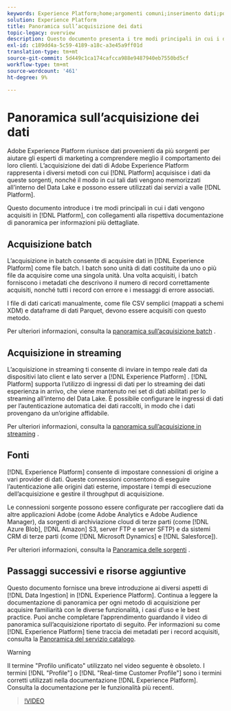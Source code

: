 ```yaml
---
keywords: Experience Platform;home;argomenti comuni;inserimento dati;posizione dati;posizione dati;gestione dati;gestione dati;gestione dati;linea;linea;linea;batch;batch;dati acquisiti
solution: Experience Platform
title: Panoramica sull’acquisizione dei dati
topic-legacy: overview
description: Questo documento presenta i tre modi principali in cui i dati vengono acquisiti in Platform, con collegamenti alla rispettiva documentazione di panoramica per informazioni più dettagliate.
exl-id: c189dd4a-5c59-4189-a18c-a3e45a9ff01d
translation-type: tm+mt
source-git-commit: 5d449c1ca174cafcca988e9487940eb7550bd5cf
workflow-type: tm+mt
source-wordcount: '461'
ht-degree: 9%

---
```


# Panoramica sull’acquisizione dei dati

Adobe Experience Platform riunisce dati provenienti da più sorgenti per aiutare gli esperti di marketing a comprendere meglio il comportamento dei loro clienti. L’acquisizione dei dati di Adobe Experience Platform rappresenta i diversi metodi con cui [!DNL Platform] acquisisce i dati da queste sorgenti, nonché il modo in cui tali dati vengono memorizzati all’interno del Data Lake e possono essere utilizzati dai servizi a valle [!DNL Platform].

Questo documento introduce i tre modi principali in cui i dati vengono acquisiti in [!DNL Platform], con collegamenti alla rispettiva documentazione di panoramica per informazioni più dettagliate.

## Acquisizione batch

L’acquisizione in batch consente di acquisire dati in [!DNL Experience Platform] come file batch. I batch sono unità di dati costituite da uno o più file da acquisire come una singola unità. Una volta acquisiti, i batch forniscono i metadati che descrivono il numero di record correttamente acquisiti, nonché tutti i record con errore e i messaggi di errore associati.

I file di dati caricati manualmente, come file CSV semplici (mappati a schemi XDM) e dataframe di dati Parquet, devono essere acquisiti con questo metodo.

Per ulteriori informazioni, consulta la [panoramica sull’acquisizione batch](./batch-ingestion/overview.md) .

## Acquisizione in streaming

L’acquisizione in streaming ti consente di inviare in tempo reale dati da dispositivi lato client e lato server a [!DNL Experience Platform] . [!DNL Platform] supporta l’utilizzo di ingressi di dati per lo streaming dei dati esperienza in arrivo, che viene mantenuto nei set di dati abilitati per lo streaming all’interno del Data Lake. È possibile configurare le ingressi di dati per l’autenticazione automatica dei dati raccolti, in modo che i dati provengano da un’origine affidabile.

Per ulteriori informazioni, consulta la [panoramica sull’acquisizione in streaming](./streaming-ingestion/overview.md) .

## Fonti

[!DNL Experience Platform] consente di impostare connessioni di origine a vari provider di dati. Queste connessioni consentono di eseguire l’autenticazione alle origini dati esterne, impostare i tempi di esecuzione dell’acquisizione e gestire il throughput di acquisizione.

Le connessioni sorgente possono essere configurate per raccogliere dati da altre applicazioni Adobe (come Adobe Analytics e Adobe Audience Manager), da sorgenti di archiviazione cloud di terze parti (come [!DNL Azure Blob], [!DNL Amazon] S3, server FTP e server SFTP) e da sistemi CRM di terze parti (come [!DNL Microsoft Dynamics] e [!DNL Salesforce]).

Per ulteriori informazioni, consulta la [Panoramica delle sorgenti](../sources/home.md) .

## Passaggi successivi e risorse aggiuntive

Questo documento fornisce una breve introduzione ai diversi aspetti di [!DNL Data Ingestion] in [!DNL Experience Platform]. Continua a leggere la documentazione di panoramica per ogni metodo di acquisizione per acquisire familiarità con le diverse funzionalità, i casi d’uso e le best practice. Puoi anche completare l’apprendimento guardando il video di panoramica sull’acquisizione riportato di seguito. Per informazioni su come [!DNL Experience Platform] tiene traccia dei metadati per i record acquisiti, consulta la [Panoramica del servizio catalogo](../catalog/home.md).

>[!WARNING]
>
>Il termine &quot;Profilo unificato&quot; utilizzato nel video seguente è obsoleto. I termini [!DNL "Profile"] o [!DNL "Real-time Customer Profile"] sono i termini corretti utilizzati nella documentazione [!DNL Experience Platform]. Consulta la documentazione per le funzionalità più recenti.

>[!VIDEO](https://video.tv.adobe.com/v/27106?quality=12&learn=on)
